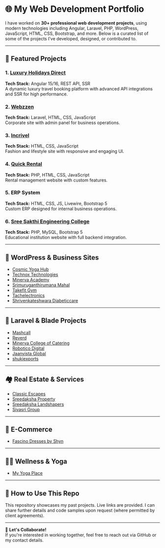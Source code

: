 # 🌐 My Web Development Portfolio

I have worked on **30+ professional web development projects**, using modern technologies including Angular, Laravel, PHP, WordPress, JavaScript, HTML, CSS, Bootstrap, and more. Below is a curated list of some of the projects I’ve developed, designed, or contributed to.

---

## 📌 Featured Projects

### 1. [Luxury Holidays Direct](https://www.luxuryholidaysdirect.com/)
**Tech Stack:** Angular 15/16, REST API, SSR  
A dynamic luxury travel booking platform with advanced API integrations and SSR for high performance.

### 2. [Webzzen](https://www.webzzen.com/)  
**Tech Stack:** Laravel, HTML, CSS, JavaScript  
Corporate site with admin panel for business operations.

### 3. [Incrivel](https://theincrivel.com/)  
**Tech Stack:** HTML, CSS, JavaScript  
Fashion and lifestyle site with responsive and engaging UI.

### 4. [Quick Rental](https://www.quickrental.in/)  
**Tech Stack:** PHP, HTML, CSS, JavaScript  
Rental management website with custom features.

### 5. ERP System  
**Tech Stack:** HTML, CSS, JS, Livewire, Bootstrap 5  
Custom ERP designed for internal business operations.

### 6. [Sree Sakthi Engineering College](https://sreesakthi.edu.in/)  
**Tech Stack:** PHP, MySQL, Bootstrap 5  
Educational institution website with full backend integration.

---

## 🧘 WordPress & Business Sites

- [Cosmic Yoga Hub](https://cosmicyogahub.com/)
- [Technox Technologies](https://technox.in/)
- [Minerva Academy](https://minervaacademyofeducation.com/)
- [Srimuruganthirumana Mahal](https://srimuruganthirumanamahal.com/)
- [Takefit Gym](https://takefitgym.com/)
- [Tachelectronics](https://tachelectronics.com/)
- [Shrivenkateshwara Diabeticcare](https://shrivenkateshwaradiabeticcare.com/)

---

## 🏢 Laravel & Blade Projects

- [Mashcall](https://mashcall.com/)
- [Reverd](https://reverd.earth/)
- [Minerva College of Catering](https://michm.in/)
- [Robotico Digital](https://roboticodigital.com/)
- [Jaanvista Global](https://jaanvista.com/)
- [shukiexports](https://shukiexports.com/)

---

## 🏘 Real Estate & Services

- [Classic Escapes](https://classicescapes.in/)
- [Sreedaksha Property](https://sreedaksha.com/)
- [Sreedaksha Landshapers](https://sreedakshalandshapers.com/)
- [Sivasri Group](https://www.sivasrigroup.com/)

---

## 👗 E-Commerce

- [Fascino Dresses by Shyn](https://www.fascinodressesbyshyn.com/)

---

## 🧘‍♂️ Wellness & Yoga

- [My Yoga Place](https://myyogaplace.in/)

---

## 📁 How to Use This Repo

This repository showcases my past projects. Live links are provided. I can share further details and code samples upon request (where permitted by client agreements).

---

📩 **Let's Collaborate!**  
If you're interested in working together, feel free to reach out via GitHub or my contact details.
